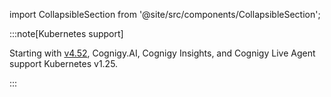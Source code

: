 import CollapsibleSection from '@site/src/components/CollapsibleSection';

:::note[Kubernetes support]

  Starting with [v4.52](https://docs.cognigy.com/release-notes/4.52/), Cognigy.AI, Cognigy Insights, and Cognigy Live Agent support Kubernetes v1.25.

:::

